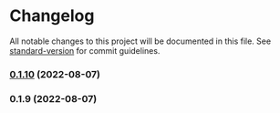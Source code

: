 # Changelog

All notable changes to this project will be documented in this file. See [standard-version](https://github.com/conventional-changelog/standard-version) for commit guidelines.

### [0.1.10](https://github.com/martijnd/start-coding-challenge/compare/v0.1.9...v0.1.10) (2022-08-07)

### 0.1.9 (2022-08-07)

